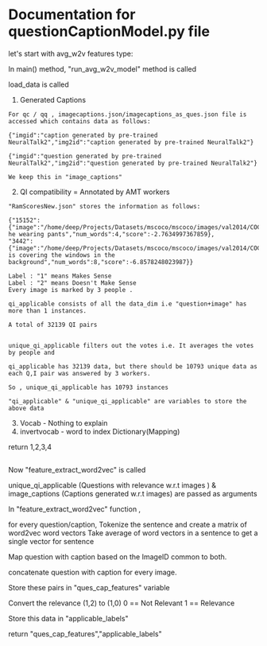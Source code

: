 # Documentation for questionCaptionModel.py file

let's start with avg_w2v features type:

In main() method, "run_avg_w2v_model" method is called

load_data is called

  1. Generated Captions

    For qc / qq , imagecaptions.json/imagecaptions_as_ques.json file is accessed which contains data as follows:

    {"imgid":"caption generated by pre-trained NeuralTalk2","img2id":"caption generated by pre-trained NeuralTalk2"}

    {"imgid":"question generated by pre-trained NeuralTalk2","img2id":"question generated by pre-trained NeuralTalk2"}

    We keep this in "image_captions"

  2. QI compatibility = Annotated by AMT workers

    "RamScoresNew.json" stores the information as follows:

    {"15152":{"image":"/home/deep/Projects/Datasets/mscoco/mscoco/images/val2014/COCO_val2014_000000355817.jpg","processed":"true","label":"2","question":"is he wearing pants","num_words":4,"score":-2.7634997367859},
    "3442":{"image":"/home/deep/Projects/Datasets/mscoco/mscoco/images/val2014/COCO_val2014_000000518908.jpg","processed":"true","label":"2","question":"what is covering the windows in the background","num_words":8,"score":-6.8578248023987}}

    Label : "1" means Makes Sense
    Label : "2" means Doesn't Make Sense
    Every image is marked by 3 people .

    qi_applicable consists of all the data_dim i.e "question+image" has more than 1 instances.

    A total of 32139 QI pairs


    unique_qi_applicable filters out the votes i.e. It averages the votes by people and

    qi_applicable has 32139 data, but there should be 10793 unique data as each Q,I pair was answered by 3 workers.

    So , unique_qi_applicable has 10793 instances

    "qi_applicable" & "unique_qi_applicable" are variables to store the above data

  3. Vocab - Nothing to explain
  4. invertvocab - word to index Dictionary(Mapping)

  return 1,2,3,4

##
Now "feature_extract_word2vec" is called

  unique_qi_applicable (Questions with relevance w.r.t images ) & image_captions (Captions generated w.r.t images) are passed
  as arguments

  In "feature_extract_word2vec" function ,

  for every question/caption,
    Tokenize the sentence and create a matrix of word2vec word vectors
    Take average of word vectors in a sentence to get a single vector for sentence

  Map question with caption based on the ImageID common to both.

  concatenate question with caption for every image.

  Store these pairs in "ques_cap_features" variable

  Convert the relevance (1,2) to (1,0)
  0 == Not Relevant
  1 == Relevance

  Store this data in "applicable_labels"

  return "ques_cap_features","applicable_labels"
